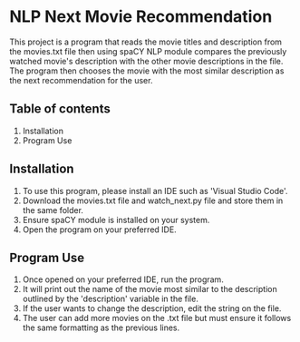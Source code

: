 # NLP Next Movie Recommendation
This project is a program that reads the movie titles and description from the movies.txt file then using spaCY NLP module compares the previously watched movie's description with the other movie descriptions in the file. The program then chooses the movie with the most similar description as the next recommendation for the user.

## Table of contents
1. Installation
2. Program Use

## Installation
1. To use this program, please install an IDE such as 'Visual Studio Code'.
2. Download the movies.txt file and watch_next.py file and store them in the same folder.
3. Ensure spaCY module is installed on your system.
4. Open the program on your preferred IDE.

## Program Use
1. Once opened on your preferred IDE, run the program.
2. It will print out the name of the movie most similar to the description outlined by the 'description' variable in the file.
3. If the user wants to change the description, edit the string on the file.
4. The user can add more movies on the .txt file but must ensure it follows the same formatting as the previous lines.

